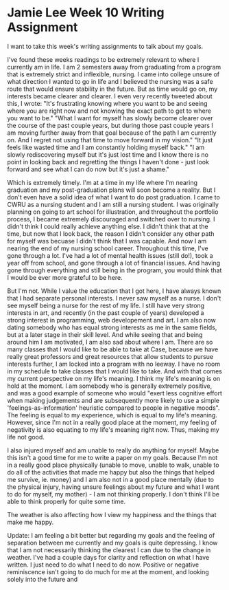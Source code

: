 # Jamie Lee Week 10 Writing Assignment 
I want to take this week's writing assignments to talk about my goals. 

I've found these weeks readings to be extremely relevant to where I currently am in life. I am 2 semesters away from graduating from a program that is extremely strict and inflexible, nursing. I came into college unsure of what direction I wanted to go in life and I believed the nursing was a safe route that would ensure stability in the future. But as time would go on, my interests became clearer and clearer. 
I even very recently tweeted about this, I wrote: 
"It's frustrating knowing where you want to be and seeing where you are right now
and not knowing the exact path to get to where you want to be."
"What I want for myself has slowly become clearer over the course of the past couple years, but during those past couple years I am moving further away from that goal because of the path I am currently on. And I regret not using that time to move forward in my vision."
"It just feels like wasted time and I am constantly holding myself back."
"I am slowly rediscovering myself but it's just lost time and I know there is no point in looking back and regretting the things I haven't done - just look forward and see what I can do now but it's just a shame."

Which is extremely timely. I'm at a time in my life where I'm nearing graduation and my post-graduation plans will soon become a reality. But I don't even have a solid idea of what I want to do post graduation. I came to CWRU as a nursing student and I am still a nursing student. I was originally planning on going to art school for illustration, and throughout the portfolio process, I became extremely discouraged and switched over to nursing. I didn't think I could really achieve anything else. I didn't think that at the time, but now that I look back, the reason I didn't consider any other path for myself was becuase I didn't think that I was capable. 
And now I am nearing the end of my nursing school career. Throughout this time, I've gone through a lot. I've had a lot of mental health issues (still do!), took a year off from school, and gone through a lot of financial issues. And having gone through everything and still being in the program, you would think that I would be ever more grateful to be here. 

But I'm not.
While I value the education that I got here, I have always known that I had separate personal interests. I never saw myself as a nurse. I don't see myself being a nurse for the rest of my life. I still have very strong interests in art, and recently (in the past couple of years) developed a strong interest in programming, web developement and art. I am also now dating somebody who has equal strong interests as me in the same fields, but at a later stage in their skill level. And while seeing that and being around him I am motivated, I am also sad about where I am. There are so many classes that I would like to be able to take at Case, because we have really great professors and great resources that allow students to pursue interests further, I am locked into a program with no leeway. I have no room in my schedule to take classes that I would like to take. And with that comes my current perspective on my life's meaning. 
I think my life's meaning is on hold at the moment. I am somebody who is generally extremely positive, and was a good example of someone who would "exert less cognitive effort when making judgements and are subsequently more likely to use a simple 'feelings-as-information' heuristic compared to people in negative moods". The feeling is equal to my experience, which is equal to my life's meaning. However, since I'm not in a really good place at the moment, my feeling of negativity is also equating to my life's meaning right now. Thus, making my life not good. 

I also injured myself and am unable to really do anything for myself. Maybe this isn't a good time for me to write a paper on my goals. Because I'm not in a really good place physically (unable to move, unable to walk, unable to do all of the activities that made me happy but also the things that helped me survive, ie. money) and I am also not in a good place mentally (due to the physical injury, having unsure feelings about my future and what I want to do for myself, my mother) - I am not thinking properly. I don't think I'll be able to think properly for quite some time. 

The weather is also affecting how I view my happiness and the things that make me happy. 

Update: I am feeling a bit better but regarding my goals and the feeling of separation between me currently and my goals is quite depressing. I know that I am not necessarily thinking the clearest I can due to the change in weather. I've had a couple  days for clarity and reflection on what I have written. I just need to do what I need to do now. Positive or negative reminiscence isn't going to do much for me at the moment, and looking solely into the future and 